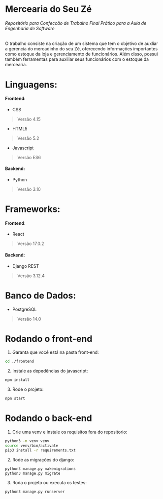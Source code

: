 # Mercearia do Seu Zé
###### Repositório para Confeccão de Trabalho Final Prático para a Aula de Engenharia de Software

O trabalho consiste na criação de um sistema que tem o objetivo de auxliar a gerencia do mercadinho do seu Zé, oferecendo informações importantes como estoque da loja e gerenciamento de funcionários. Além disso, possui também ferramentas para auxiliar seus funcionários com o estoque da mercearia.

# Linguagens:
#### Frontend:
- CSS
> Versão 4.15
- HTML5
> Versão 5.2
- Javascript
> Versão ES6
#### Backend:
- Python
> Versão 3.10

# Frameworks:
#### Frontend:
- React
> Versão 17.0.2
#### Backend:
- Django REST 
> Versão 3.12.4

# Banco de Dados:
- PostgreSQL
> Versão 14.0

# Rodando o front-end

1. Garanta que você está na pasta front-end:

```sh
cd ./frontend
```

2. Instale as depedências do javascript:

```sh
npm install
```

3. Rode o projeto:

```sh
npm start
```


# Rodando o back-end

1. Crie uma venv e instale os requisitos fora do repositorio:

```sh
python3 -m venv venv
source venv/bin/activate
pip3 install -r requirements.txt
```

2. Rode as migrações do django:

```sh
python3 manage.py makemigrations
python3 manage.py migrate
```

3. Roda o projeto ou executa os testes:

```sh
python3 manage.py runserver
```


